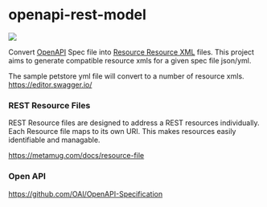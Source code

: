# openapi-rest-model

![](https://travis-ci.org/metamug/openapi-rest-model.svg?branch=open-api)

Convert [OpenAPI](https://www.openapis.org/) Spec file into [Resource Resource XML](https://metamug.com/docs/resource-file) files.
This project aims to generate compatible resource xmls for a given spec file json/yml.

The sample petstore yml file will convert to a number of resource xmls.
https://editor.swagger.io/

### REST Resource Files

REST Resource files are designed to address a REST resources individually. Each Resource file
maps to its own URI. This makes resources easily identifiable and managable.

https://metamug.com/docs/resource-file

### Open API 

https://github.com/OAI/OpenAPI-Specification


